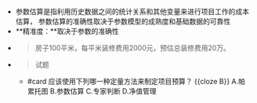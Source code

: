 - 参数估算是指利用历史数据之间的统计关系和其他变量来进行项目工作的成本估算， 参数估算的准确性取决于参数模型的成熟度和基础数据的可靠性
- **精准度：**取决于参数的准确性
- > 房子100平米，每平米装修费用2000元，预估总装修费用20万。
- > 试题
	- #card 应该使用下列哪一种定量方法来制定项目预算？ {{cloze B}}
	  A.帕累托图
	  B.参数估算
	  C.专家判断
	  D.净值管理